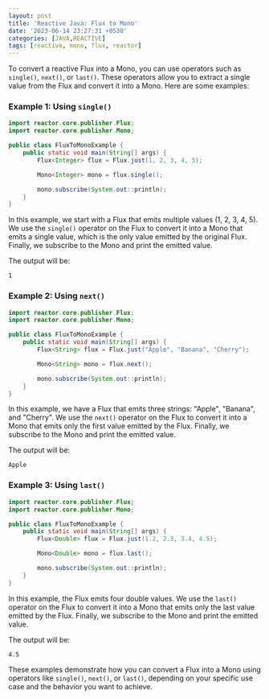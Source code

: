 ```yaml
---
layout: post
title: 'Reactive Java: Flux to Mono'
date: '2023-06-14 23:27:31 +0530'
categories: [JAVA,REACTIVE]
tags: [reactive, mono, flux, reactor]
---
```


To convert a reactive Flux into a Mono, you can use operators such as `single()`, `next()`, or `last()`. These operators allow you to extract a single value from the Flux and convert it into a Mono. Here are some examples:

### Example 1: Using `single()`

```java
import reactor.core.publisher.Flux;
import reactor.core.publisher.Mono;

public class FluxToMonoExample {
    public static void main(String[] args) {
        Flux<Integer> flux = Flux.just(1, 2, 3, 4, 5);

        Mono<Integer> mono = flux.single();

        mono.subscribe(System.out::println);
    }
}
```

In this example, we start with a Flux that emits multiple values (1, 2, 3, 4, 5). We use the `single()` operator on the Flux to convert it into a Mono that emits a single value, which is the only value emitted by the original Flux. Finally, we subscribe to the Mono and print the emitted value.

The output will be:
```
1
```

### Example 2: Using `next()`

```java
import reactor.core.publisher.Flux;
import reactor.core.publisher.Mono;

public class FluxToMonoExample {
    public static void main(String[] args) {
        Flux<String> flux = Flux.just("Apple", "Banana", "Cherry");

        Mono<String> mono = flux.next();

        mono.subscribe(System.out::println);
    }
}
```

In this example, we have a Flux that emits three strings: "Apple", "Banana", and "Cherry". We use the `next()` operator on the Flux to convert it into a Mono that emits only the first value emitted by the Flux. Finally, we subscribe to the Mono and print the emitted value.

The output will be:
```
Apple
```

### Example 3: Using `last()`

```java
import reactor.core.publisher.Flux;
import reactor.core.publisher.Mono;

public class FluxToMonoExample {
    public static void main(String[] args) {
        Flux<Double> flux = Flux.just(1.2, 2.3, 3.4, 4.5);

        Mono<Double> mono = flux.last();

        mono.subscribe(System.out::println);
    }
}
```

In this example, the Flux emits four double values. We use the `last()` operator on the Flux to convert it into a Mono that emits only the last value emitted by the Flux. Finally, we subscribe to the Mono and print the emitted value.

The output will be:
```
4.5
```

These examples demonstrate how you can convert a Flux into a Mono using operators like `single()`, `next()`, or `last()`, depending on your specific use case and the behavior you want to achieve.